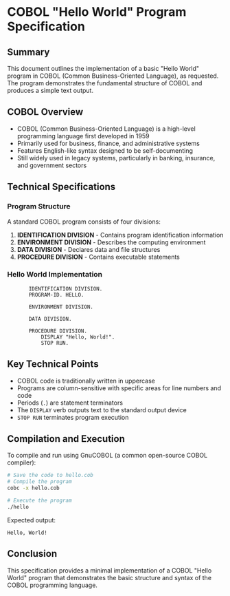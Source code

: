 # COBOL "Hello World" Program Specification

## Summary

This document outlines the implementation of a basic "Hello World" program in COBOL (Common Business-Oriented Language), as requested. The program demonstrates the fundamental structure of COBOL and produces a simple text output.

## COBOL Overview

- COBOL (Common Business-Oriented Language) is a high-level programming language first developed in 1959
- Primarily used for business, finance, and administrative systems
- Features English-like syntax designed to be self-documenting
- Still widely used in legacy systems, particularly in banking, insurance, and government sectors

## Technical Specifications

### Program Structure

A standard COBOL program consists of four divisions:

1. **IDENTIFICATION DIVISION** - Contains program identification information
2. **ENVIRONMENT DIVISION** - Describes the computing environment
3. **DATA DIVISION** - Declares data and file structures
4. **PROCEDURE DIVISION** - Contains executable statements

### Hello World Implementation

```cobol
       IDENTIFICATION DIVISION.
       PROGRAM-ID. HELLO.
       
       ENVIRONMENT DIVISION.
       
       DATA DIVISION.
       
       PROCEDURE DIVISION.
           DISPLAY "Hello, World!".
           STOP RUN.
```

## Key Technical Points

- COBOL code is traditionally written in uppercase
- Programs are column-sensitive with specific areas for line numbers and code
- Periods (`.`) are statement terminators
- The `DISPLAY` verb outputs text to the standard output device
- `STOP RUN` terminates program execution

## Compilation and Execution

To compile and run using GnuCOBOL (a common open-source COBOL compiler):

```bash
# Save the code to hello.cob
# Compile the program
cobc -x hello.cob

# Execute the program
./hello
```

Expected output:
```
Hello, World!
```

## Conclusion

This specification provides a minimal implementation of a COBOL "Hello World" program that demonstrates the basic structure and syntax of the COBOL programming language.